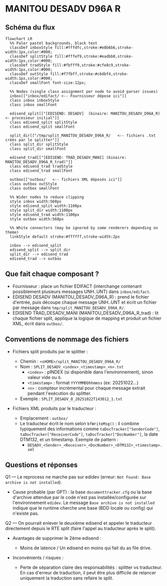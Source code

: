 # MANITOU DESADV D96A R 
## Schéma du flux


```mermaid
flowchart LR
  %% Paler pastel backgrounds, black text
  classDef inboxStyle fill:#fffdfc,stroke:#e8b6b6,stroke-width:1px,color:#000;
  classDef splitStyle fill:#fffef9,stroke:#eadbb0,stroke-width:1px,color:#000;
  classDef tradStyle fill:#fbfff9,stroke:#cfe8c9,stroke-width:1px,color:#000;
  classDef outStyle fill:#f7fbff,stroke:#c6dbf4,stroke-width:1px,color:#000;
  classDef smallFont font-size:12px;

  %% Nodes (single class assignment per node to avoid parser issues)
  inbox[["inbox/edifact/ <-- Fournisseur dépose ici"]]
  class inbox inboxStyle
  class inbox smallFont

  edisend_split[["[EDISEND: DESADV]  (binaire: MANITOU_DESADV_D96A_R)  <- processeur initial"]]
  class edisend_split splitStyle
  class edisend_split smallFont

  split_dir[["/tmp/split_MANITOU_DESADV_D96A_R/   <-- fichiers .txt créés par le splitter"]]
  class split_dir splitStyle
  class split_dir smallFont

  edisend_trad[["[EDISEND: TRAD_DESADV_MANI] (binaire: MANITOU_DESADV_D96A_R_trad)"]]
  class edisend_trad tradStyle
  class edisend_trad smallFont

  outbox[["outbox/   <-- fichiers XML déposés ici"]]
  class outbox outStyle
  class outbox smallFont

  %% Wider nodes to reduce clipping
  style inbox width:560px
  style edisend_split width:1100px
  style split_dir width:1100px
  style edisend_trad width:1100px
  style outbox width:560px

  %% White connectors (may be ignored by some renderers depending on theme)
  linkStyle default stroke:#ffffff,stroke-width:2px

  inbox --> edisend_split
  edisend_split --> split_dir
  split_dir --> edisend_trad
  edisend_trad --> outbox
```


## Que fait chaque composant ?

- Fournisseur : place un fichier EDIFACT (interchange contenant possiblement plusieurs messages UNH..UNT) dans `inbox/edifact`.
- EDISEND DESADV (MANITOU_DESADV_D96A_R) : prend le fichier d'entrée, puis découpe chaque message UNH..UNT et écrit un fichier par message dans `tmp/split_MANITOU_DESADV_D96A_R/`.
- EDISEND TRAD_DESADV_MANI (MANITOU_DESADV_D96A_R_trad) : lit chaque fichier split, applique la logique de mapping et produit un fichier XML, écrit dans `outbox/`.

## Conventions de nommage des fichiers

- Fichiers split produits par le splitter :
  - Chemin : `<sHOME>/split_MANITOU_DESADV_D96A_R/`
  - Nom : `SPLIT_DESADV_<index>_<timestamp>_<n>.txt`
    - `<index>` : pINDEX (si disponible dans l'environnement), sinon valeur vide ou `0`.
    - `<timestamp>` : format `YYYYMMDDhhmmss` (ex: 20251022...)
    - `<n>` : compteur incrémental pour chaque message extrait pendant l'exécution du splitter.
  - Exemple : `SPLIT_DESADV_0_20251022T143012_1.txt`

- Fichiers XML produits par le traducteur :
  - Emplacement : `outbox/`
  - Le traducteur écrit le nom selon `bfWriteMsg()` : il combine typiquement des informations comme `taDocTracker["SenderCode"]`, `taDocTracker["ReceiverCode"]`, `taDocTracker["DocNumber"]`, la date DTM132, et un timestamp. Exemple de pattern :
    - `DESADV_<Sender>_<Receiver>_<DocNumber>_<DTM132>_<timestamp>.xml`



## Questions et réponses

Q1 — Le reprocess ne marche pas sur edidev (erreur: `Not Found: Base archive is not installed`).

- Cause probable (par GPT) : la base `documenttracker.cfg` ou la base d'archive attendue par le code n'est pas installée/configurée sur l'environnement `edidev`. Le message `Base archive is not installed` indique que le runtime cherche une base (BDD locale ou config) qui n'existe pas.


Q2 — On pourrait enlever le deuxième edisend et appeler le traducteur directement depuis le RTE split (faire l'appel au traducteur après le split).

- Avantages de supprimer le 2ème edisend :
  - Moins de latence / Un edisend en moins qui fait du as file drive.

- Inconvénients / risques :
  - Perte de séparation claire des responsabilités : splitter vs traducteur. En cas d'erreur de traduction, il peut être plus difficile de relancer uniquement la traduction sans refaire le split.
